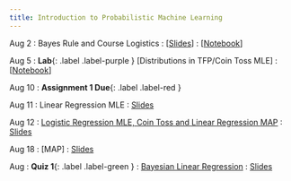```yaml
---
title: Introduction to Probabilistic Machine Learning
---
```


Aug 2
: Bayes Rule and Course Logistics
  : [[Slides](../slides/01-bayesian1.pdf)]
  : [[Notebook](https://github.com/nipunbatra/pml2022/blob/main/notebooks/iid.ipynb)]

Aug 5
: **Lab**{: .label .label-purple } [Distributions in TFP/Coin Toss MLE]
  : [[Notebook](https://colab.research.google.com/drive/1GGH6TuoF-KkNp5OH4DOhoJvu_9OBd0At)]

Aug 10
: **Assignment 1 Due**{: .label .label-red }

Aug 11
: Linear Regression MLE
  : [Slides](../slides/MLE.pdf)

Aug 12
: [Logistic Regression MLE, Coin Toss and Linear Regression MAP](#)
  : [Slides](#)

Aug 18
: [MAP]
  : [Slides](../slides/map.pdf)

Aug
: **Quiz 1**{: .label .label-green } 
: [Bayesian Linear Regression](#)
  : [Slides](#)






